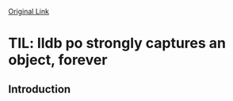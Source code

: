 [Original Link](https://diggingdeveloper.blog/2022/08/03/til-lldb-po-strongly-captures-an-object-forever/)

# TIL: lldb po strongly captures an object, forever
## Introduction

